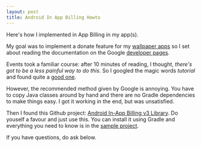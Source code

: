 ```yaml
---
layout: post
title: Android In App Billing Howto
---
```

Here's how I implemented in App Billing in my app(s).

My goal was to implement a donate feature for my [wallpaper apps](https://casparwre.de/android-wallpapers/) so I set about reading the documentation on the Google [developer pages](http://developer.android.com/google/play/billing/billing_integrate.html).

Events took a familiar course: after 10 minutes of reading, I thought, _there's got to be a less painful way to do this_. So I googled the magic words _tutorial_ and found quite a [good one](http://www.techotopia.com/index.php/Integrating_Google_Play_In-app_Billing_into_an_Android_Application_%E2%80%93_A_Tutorial).

However, the recommended method given by Google is annoying. You have to copy Java classes around by hand and there are no Gradle dependencies to make things easy. I got it working in the end, but was unsatisfied.

Then I found this Github project: [Android In-App Billing v3 Library](https://github.com/anjlab/android-inapp-billing-v3). Do youself a favour and just use this. You can install it using Gradle and everything you need to know is in the [sample project](https://github.com/anjlab/android-inapp-billing-v3/blob/master/sample/src/com/anjlab/android/iab/v3/sample2/MainActivity.java).

If you have questions, do ask below.
